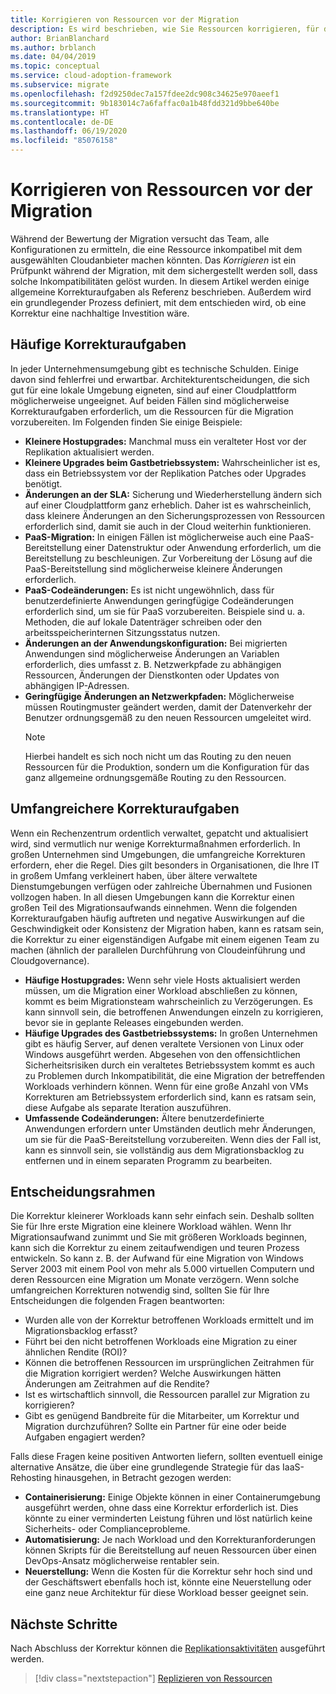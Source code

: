 ```yaml
---
title: Korrigieren von Ressourcen vor der Migration
description: Es wird beschrieben, wie Sie Ressourcen korrigieren, für die Sie vor Beginn der Migration die Inkompatibilität mit Ihrem gewählten Cloudanbieter ermitteln.
author: BrianBlanchard
ms.author: brblanch
ms.date: 04/04/2019
ms.topic: conceptual
ms.service: cloud-adoption-framework
ms.subservice: migrate
ms.openlocfilehash: f2d9250dec7a157fdee2dc908c34625e970aeef1
ms.sourcegitcommit: 9b183014c7a6faffac0a1b48fdd321d9bbe640be
ms.translationtype: HT
ms.contentlocale: de-DE
ms.lasthandoff: 06/19/2020
ms.locfileid: "85076158"
---
```

# <a name="remediate-assets-prior-to-migration"></a>Korrigieren von Ressourcen vor der Migration

Während der Bewertung der Migration versucht das Team, alle Konfigurationen zu ermitteln, die eine Ressource inkompatibel mit dem ausgewählten Cloudanbieter machen könnten. Das _Korrigieren_ ist ein Prüfpunkt während der Migration, mit dem sichergestellt werden soll, dass solche Inkompatibilitäten gelöst wurden. In diesem Artikel werden einige allgemeine Korrekturaufgaben als Referenz beschrieben. Außerdem wird ein grundlegender Prozess definiert, mit dem entschieden wird, ob eine Korrektur eine nachhaltige Investition wäre.

## <a name="common-remediation-tasks"></a>Häufige Korrekturaufgaben

In jeder Unternehmensumgebung gibt es technische Schulden. Einige davon sind fehlerfrei und erwartbar. Architekturentscheidungen, die sich gut für eine lokale Umgebung eigneten, sind auf einer Cloudplattform möglicherweise ungeeignet. Auf beiden Fällen sind möglicherweise Korrekturaufgaben erforderlich, um die Ressourcen für die Migration vorzubereiten. Im Folgenden finden Sie einige Beispiele:

- **Kleinere Hostupgrades:** Manchmal muss ein veralteter Host vor der Replikation aktualisiert werden.
- **Kleinere Upgrades beim Gastbetriebssystem:** Wahrscheinlicher ist es, dass ein Betriebssystem vor der Replikation Patches oder Upgrades benötigt.
- **Änderungen an der SLA:** Sicherung und Wiederherstellung ändern sich auf einer Cloudplattform ganz erheblich. Daher ist es wahrscheinlich, dass kleinere Änderungen an den Sicherungsprozessen von Ressourcen erforderlich sind, damit sie auch in der Cloud weiterhin funktionieren.
- **PaaS-Migration:** In einigen Fällen ist möglicherweise auch eine PaaS-Bereitstellung einer Datenstruktur oder Anwendung erforderlich, um die Bereitstellung zu beschleunigen. Zur Vorbereitung der Lösung auf die PaaS-Bereitstellung sind möglicherweise kleinere Änderungen erforderlich.
- **PaaS-Codeänderungen:** Es ist nicht ungewöhnlich, dass für benutzerdefinierte Anwendungen geringfügige Codeänderungen erforderlich sind, um sie für PaaS vorzubereiten. Beispiele sind u. a. Methoden, die auf lokale Datenträger schreiben oder den arbeitsspeicherinternen Sitzungsstatus nutzen.
- **Änderungen an der Anwendungskonfiguration:** Bei migrierten Anwendungen sind möglicherweise Änderungen an Variablen erforderlich, dies umfasst z. B. Netzwerkpfade zu abhängigen Ressourcen, Änderungen der Dienstkonten oder Updates von abhängigen IP-Adressen.
- **Geringfügige Änderungen an Netzwerkpfaden:** Möglicherweise müssen Routingmuster geändert werden, damit der Datenverkehr der Benutzer ordnungsgemäß zu den neuen Ressourcen umgeleitet wird.
    > [!NOTE]
    > Hierbei handelt es sich noch nicht um das Routing zu den neuen Ressourcen für die Produktion, sondern um die Konfiguration für das ganz allgemeine ordnungsgemäße Routing zu den Ressourcen.

## <a name="large-scale-remediation-tasks"></a>Umfangreichere Korrekturaufgaben

Wenn ein Rechenzentrum ordentlich verwaltet, gepatcht und aktualisiert wird, sind vermutlich nur wenige Korrekturmaßnahmen erforderlich. In großen Unternehmen sind Umgebungen, die umfangreiche Korrekturen erfordern, eher die Regel. Dies gilt besonders in Organisationen, die Ihre IT in großem Umfang verkleinert haben, über ältere verwaltete Dienstumgebungen verfügen oder zahlreiche Übernahmen und Fusionen vollzogen haben. In all diesen Umgebungen kann die Korrektur einen großen Teil des Migrationsaufwands einnehmen. Wenn die folgenden Korrekturaufgaben häufig auftreten und negative Auswirkungen auf die Geschwindigkeit oder Konsistenz der Migration haben, kann es ratsam sein, die Korrektur zu einer eigenständigen Aufgabe mit einem eigenen Team zu machen (ähnlich der parallelen Durchführung von Cloudeinführung und Cloudgovernance).

- **Häufige Hostupgrades:** Wenn sehr viele Hosts aktualisiert werden müssen, um die Migration einer Workload abschließen zu können, kommt es beim Migrationsteam wahrscheinlich zu Verzögerungen. Es kann sinnvoll sein, die betroffenen Anwendungen einzeln zu korrigieren, bevor sie in geplante Releases eingebunden werden.
- **Häufige Upgrades des Gastbetriebssystems:** In großen Unternehmen gibt es häufig Server, auf denen veraltete Versionen von Linux oder Windows ausgeführt werden. Abgesehen von den offensichtlichen Sicherheitsrisiken durch ein veraltetes Betriebssystem kommt es auch zu Problemen durch Inkompatibilität, die eine Migration der betreffenden Workloads verhindern können. Wenn für eine große Anzahl von VMs Korrekturen am Betriebssystem erforderlich sind, kann es ratsam sein, diese Aufgabe als separate Iteration auszuführen.
- **Umfassende Codeänderungen:** Ältere benutzerdefinierte Anwendungen erfordern unter Umständen deutlich mehr Änderungen, um sie für die PaaS-Bereitstellung vorzubereiten. Wenn dies der Fall ist, kann es sinnvoll sein, sie vollständig aus dem Migrationsbacklog zu entfernen und in einem separaten Programm zu bearbeiten.

## <a name="decision-framework"></a>Entscheidungsrahmen

Die Korrektur kleinerer Workloads kann sehr einfach sein. Deshalb sollten Sie für Ihre erste Migration eine kleinere Workload wählen. Wenn Ihr Migrationsaufwand zunimmt und Sie mit größeren Workloads beginnen, kann sich die Korrektur zu einem zeitaufwendigen und teuren Prozess entwickeln. So kann z. B. der Aufwand für eine Migration von Windows Server 2003 mit einem Pool von mehr als 5.000 virtuellen Computern und deren Ressourcen eine Migration um Monate verzögern. Wenn solche umfangreichen Korrekturen notwendig sind, sollten Sie für Ihre Entscheidungen die folgenden Fragen beantworten:

- Wurden alle von der Korrektur betroffenen Workloads ermittelt und im Migrationsbacklog erfasst?
- Führt bei den nicht betroffenen Workloads eine Migration zu einer ähnlichen Rendite (ROI)?
- Können die betroffenen Ressourcen im ursprünglichen Zeitrahmen für die Migration korrigiert werden? Welche Auswirkungen hätten Änderungen am Zeitrahmen auf die Rendite?
- Ist es wirtschaftlich sinnvoll, die Ressourcen parallel zur Migration zu korrigieren?
- Gibt es genügend Bandbreite für die Mitarbeiter, um Korrektur und Migration durchzuführen? Sollte ein Partner für eine oder beide Aufgaben engagiert werden?

Falls diese Fragen keine positiven Antworten liefern, sollten eventuell einige alternative Ansätze, die über eine grundlegende Strategie für das IaaS-Rehosting hinausgehen, in Betracht gezogen werden:

- **Containerisierung:** Einige Objekte können in einer Containerumgebung ausgeführt werden, ohne dass eine Korrektur erforderlich ist. Dies könnte zu einer verminderten Leistung führen und löst natürlich keine Sicherheits- oder Complianceprobleme.
- **Automatisierung:** Je nach Workload und den Korrekturanforderungen können Skripts für die Bereitstellung auf neuen Ressourcen über einen DevOps-Ansatz möglicherweise rentabler sein.
- **Neuerstellung:** Wenn die Kosten für die Korrektur sehr hoch sind und der Geschäftswert ebenfalls hoch ist, könnte eine Neuerstellung oder eine ganz neue Architektur für diese Workload besser geeignet sein.

## <a name="next-steps"></a>Nächste Schritte

Nach Abschluss der Korrektur können die [Replikationsaktivitäten](./replicate.md) ausgeführt werden.

> [!div class="nextstepaction"]
> [Replizieren von Ressourcen](./replicate.md)
